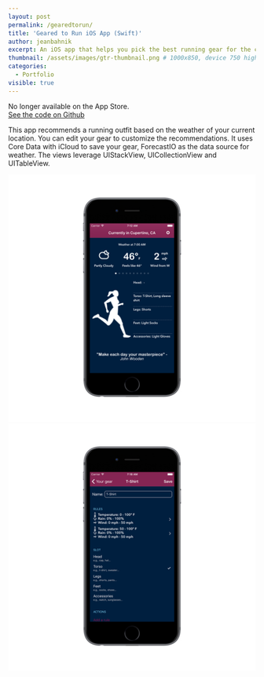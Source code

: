 ```yaml
---
layout: post
permalink: /gearedtorun/
title: 'Geared to Run iOS App (Swift)'
author: jeanbahnik
excerpt: An iOS app that helps you pick the best running gear for the current weather
thumbnail: /assets/images/gtr-thumbnail.png # 1000x850, device 750 high
categories:
  - Portfolio
visible: true
---
```

No longer available on the App Store.  
[See the code on Github][link2]

This app recommends a running outfit based on the weather of your current location. You can edit your gear to customize the recommendations. It uses Core Data with iCloud to save your gear, ForecastIO as the data source for weather. The views leverage UIStackView, UICollectionView and UITableView.

![Application screenshot][image4]
![Application screenshot][image5]

<!-- Links -->
[link2]: https://github.com/jeanbahnik/geared-to-run/

<!-- Images -->
[image4]: 			/assets/images/gtr1.png
[image5]: 			/assets/images/gtr2.png
